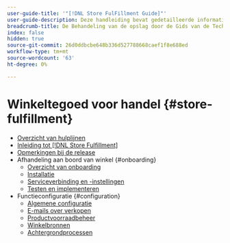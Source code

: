 ```yaml
---
user-guide-title: '"[!DNL Store FulFillment Guide]"'
user-guide-description: Deze handleiding bevat gedetailleerde informatie over het installeren en configureren van services voor winkelvervulling voor uw Adobe Commerce- of Magento Open Source-winkel.
breadcrumb-title: De Behandeling van de opslag door de Gids van de Technologieën van de Mara
index: false
hidden: true
source-git-commit: 26d0ddbcbe648b336d527788668caef1f8e688ed
workflow-type: tm+mt
source-wordcount: '63'
ht-degree: 0%

---
```



# Winkeltegoed voor handel {#store-fulfillment}

- [Overzicht van hulplijnen](guide-overview.md)
- [Inleiding tot [!DNL Store Fulfillment]](introduction.md)
- [Opmerkingen bij de release](release-notes.md)
- Afhandeling aan boord van winkel {#onboarding}
   - [Overzicht van onboarding](onboard.md)
   - [Installatie](install.md)
   - [Serviceverbinding en -instellingen](connect-set-up-service.md)
   - [Testen en implementeren](test-deploy.md)
- Functieconfiguratie {#configuration}
   - [Algemene configuratie](enable-general.md)
   - [E-mails over verkopen](sales-emails.md)
   - [Productvoorraadbeheer](product-stock.md)
   - [Winkelbronnen](store-sources.md)
   - [Achtergrondprocessen](background-processes.md)
